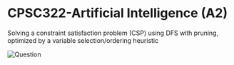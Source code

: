 # CPSC322-Artificial Intelligence (A2)
Solving a constraint satisfaction problem (CSP) using DFS with pruning, optimized by a variable selection/ordering heuristic

![Question](https://user-images.githubusercontent.com/4008778/81027058-154b0080-8e31-11ea-8c3c-6fd94c22cfee.PNG)

